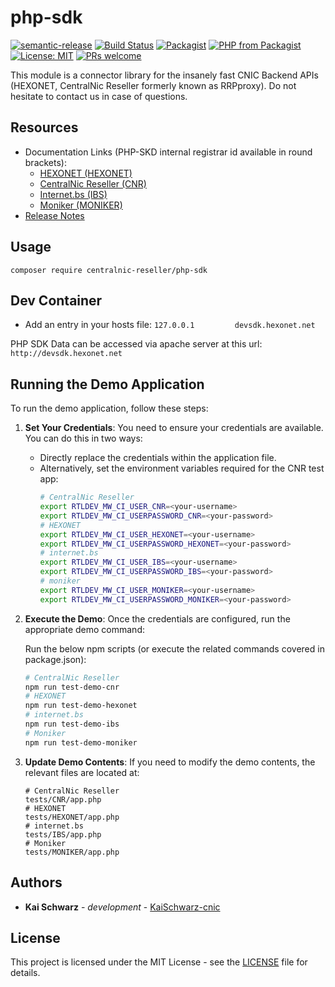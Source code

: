 # php-sdk

[![semantic-release](https://img.shields.io/badge/%20%20%F0%9F%93%A6%F0%9F%9A%80-semantic--release-e10079.svg)](https://github.com/semantic-release/semantic-release)
[![Build Status](https://github.com/centralnicgroup-opensource/rtldev-middleware-php-sdk/workflows/Release/badge.svg?branch=master)](https://github.com/centralnicgroup-opensource/rtldev-middleware-php-sdk/workflows/Release/badge.svg?branch=master)
[![Packagist](https://img.shields.io/packagist/v/centralnic-reseller/php-sdk.svg)](https://packagist.org/packages/centralnic-reseller/php-sdk)
[![PHP from Packagist](https://img.shields.io/packagist/php-v/centralnic-reseller/php-sdk.svg)](https://packagist.org/packages/centralnic-reseller/php-sdk)
[![License: MIT](https://img.shields.io/badge/License-MIT-blue.svg)](https://opensource.org/licenses/MIT)
[![PRs welcome](https://img.shields.io/badge/PRs-welcome-brightgreen.svg)](https://github.com/centralnicgroup-opensource/rtldev-middleware-php-sdk/blob/master/CONTRIBUTING.md)

This module is a connector library for the insanely fast CNIC Backend APIs (HEXONET, CentralNic Reseller formerly known as RRPproxy). Do not hesitate to contact us in case of questions.

## Resources

* Documentation Links (PHP-SKD internal registrar id available in round brackets):
    * [HEXONET (HEXONET)](https://www.hexonet.support/hc/en-gb/articles/13651711901213-Self-Development-Kit-for-PHP)
    * [CentralNic Reseller (CNR)](https://support.centralnicreseller.com/hc/en-gb/articles/13513253776285-Self-Development-Kit-for-PHP)
    * [Internet.bs (IBS)](https://www.hexonet.support/hc/en-gb/articles/13651711901213-Self-Development-Kit-for-PHP)
    * [Moniker (MONIKER)](https://support.centralnicreseller.com/hc/en-gb/articles/13513253776285-Self-Development-Kit-for-PHP)
* [Release Notes](https://github.com/centralnicgroup-opensource/rtldev-middleware-php-sdk/releases)

## Usage

```composer require centralnic-reseller/php-sdk```

## Dev Container
* Add an entry in your hosts file: ```127.0.0.1         devsdk.hexonet.net```

PHP SDK Data can be accessed via apache server at this url: ```http://devsdk.hexonet.net```

## Running the Demo Application

To run the demo application, follow these steps:

1. **Set Your Credentials**:
   You need to ensure your credentials are available. You can do this in two ways:
   - Directly replace the credentials within the application file.
   - Alternatively, set the environment variables required for the CNR test app:
     ```sh
     # CentralNic Reseller
     export RTLDEV_MW_CI_USER_CNR=<your-username>
     export RTLDEV_MW_CI_USERPASSWORD_CNR=<your-password>
     # HEXONET
     export RTLDEV_MW_CI_USER_HEXONET=<your-username>
     export RTLDEV_MW_CI_USERPASSWORD_HEXONET=<your-password>
     # internet.bs
     export RTLDEV_MW_CI_USER_IBS=<your-username>
     export RTLDEV_MW_CI_USERPASSWORD_IBS=<your-password>
     # moniker
     export RTLDEV_MW_CI_USER_MONIKER=<your-username>
     export RTLDEV_MW_CI_USERPASSWORD_MONIKER=<your-password>
     ```

2. **Execute the Demo**: Once the credentials are configured, run the appropriate demo command:

    Run the below npm scripts (or execute the related commands covered in package.json):

    ```sh
    # CentralNic Reseller
    npm run test-demo-cnr
    # HEXONET
    npm run test-demo-hexonet
    # internet.bs
    npm run test-demo-ibs
    # Moniker
    npm run test-demo-moniker
    ```

3. **Update Demo Contents**:
   If you need to modify the demo contents, the relevant files are located at:

   ```plaintext
   # CentralNic Reseller
   tests/CNR/app.php
   # HEXONET
   tests/HEXONET/app.php
   # internet.bs
   tests/IBS/app.php
   # Moniker
   tests/MONIKER/app.php
   ```

## Authors

* **Kai Schwarz** - *development* - [KaiSchwarz-cnic](https://github.com/kaischwarz-cnic)

## License

This project is licensed under the MIT License - see the [LICENSE](LICENSE) file for details.
